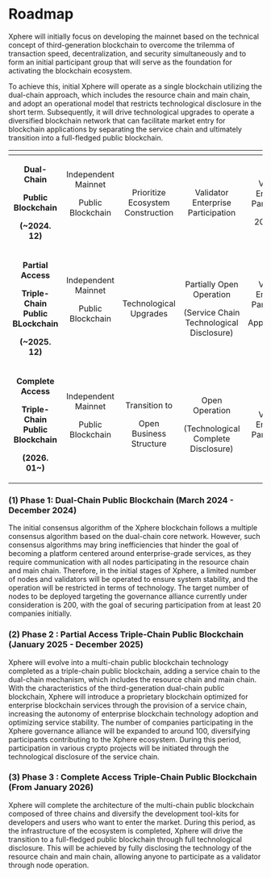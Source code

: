 # Roadmap

Xphere will initially focus on developing the mainnet based on the technical concept of third-generation blockchain to overcome the trilemma of transaction speed, decentralization, and security simultaneously and to form an initial participant group that will serve as the foundation for activating the blockchain ecosystem.&#x20;

To achieve this, initial Xphere will operate as a single blockchain utilizing the dual-chain approach, which includes the resource chain and main chain, and adopt an operational model that restricts technological disclosure in the short term. Subsequently, it will drive technological upgrades to operate a diversified blockchain network that can facilitate market entry for blockchain applications by separating the service chain and ultimately transition into a full-fledged public blockchain.







<table data-view="cards"><thead><tr><th align="center"></th><th align="center"></th><th align="center"></th><th align="center"></th><th align="center"></th><th align="center"></th><th align="center"></th><th align="center"></th></tr></thead><tbody><tr><td align="center"><p></p><p></p><p><strong>Dual-Chain</strong></p><p><strong>Public Blockchain</strong></p><p><strong>(~2024. 12)</strong></p><p></p></td><td align="center"><p></p><p>Independent Mainnet</p><p>Public Blockchain</p><p>  </p></td><td align="center"><p></p><p>Prioritize Ecosystem Construction</p><p></p></td><td align="center"><p></p><p></p><p>Validator Enterprise Participation</p><p></p><p></p></td><td align="center"><p></p><p>Validator Enterprise Participation</p><p>20 or more</p><p></p></td><td align="center"><p></p><p>PoW-based Hybrid Consensus Algorithm</p><p></p></td><td align="center"><p></p><p>Native Coin - Xphere (Xphere, XP)</p><p></p></td><td align="center"><p></p><p>Over 4,000 TPS</p><p></p></td></tr><tr><td align="center"><p></p><p><strong>Partial Access</strong></p><p><strong>Triple-Chain Public BLockchain</strong></p><p><strong>(~2025. 12)</strong></p><p></p></td><td align="center"><p></p><p>Independent Mainnet</p><p>Public Blockchain</p><p>  </p></td><td align="center"><p></p><p>Technological Upgrades</p><p></p></td><td align="center"><p></p><p></p><p>Partially Open Operation</p><p>(Service Chain Technological Disclosure)</p><p></p><p></p></td><td align="center"><p></p><p>Validator Enterprise Participation</p><p>Approximately 40</p><p></p></td><td align="center"><p></p><p>PoW-based Hybrid Consensus Algorithm</p><p></p></td><td align="center"><p></p><p>Native Coin - Xphere (Xphere, XP)</p><p></p></td><td align="center"><p></p><p>Over 4,000 TPS</p><p></p></td></tr><tr><td align="center"><p></p><p><strong>Complete Access</strong></p><p><strong>Triple-Chain Public Blockchain</strong></p><p><strong>(2026. 01~)</strong></p><p></p></td><td align="center"><p></p><p>Independent Mainnet</p><p>Public Blockchain</p><p>  </p></td><td align="center"><p></p><p>Transition to </p><p>Open Business Structure</p><p></p></td><td align="center"><p></p><p>Open Operation</p><p>(Technological Complete Disclosure)</p><p></p><p></p></td><td align="center"><p></p><p>Validator Enterprise Participation</p><p></p><p></p></td><td align="center"><p></p><p>PoW-based Hybrid Consensus Algorithm</p><p></p></td><td align="center"><p></p><p>Native Coin - Xphere (Xphere, XP)</p><p></p></td><td align="center"><p></p><p>Over 4,000 TPS</p><p></p></td></tr></tbody></table>



### (1) Phase 1: Dual-Chain Public Blockchain (March 2024 - December 2024)

The initial consensus algorithm of the Xphere blockchain follows a multiple consensus algorithm based on the dual-chain core network. However, such consensus algorithms may bring inefficiencies that hinder the goal of becoming a platform centered around enterprise-grade services, as they require communication with all nodes participating in the resource chain and main chain. Therefore, in the initial stages of Xphere, a limited number of nodes and validators will be operated to ensure system stability, and the operation will be restricted in terms of technology. The target number of nodes to be deployed targeting the governance alliance currently under consideration is 200, with the goal of securing participation from at least 20 companies initially.

### (2) Phase 2 : Partial Access Triple-Chain Public Blockchain (January 2025 - December 2025)

Xphere will evolve into a multi-chain public blockchain technology completed as a triple-chain public blockchain, adding a service chain to the dual-chain mechanism, which includes the resource chain and main chain. With the characteristics of the third-generation dual-chain public blockchain, Xphere will introduce a proprietary blockchain optimized for enterprise blockchain services through the provision of a service chain, increasing the autonomy of enterprise blockchain technology adoption and optimizing service stability. The number of companies participating in the Xphere governance alliance will be expanded to around 100, diversifying participants contributing to the Xphere ecosystem. During this period, participation in various crypto projects will be initiated through the technological disclosure of the service chain.

### (3) Phase 3 : Complete Access Triple-Chain Public Blockchain (From January 2026)

Xphere will complete the architecture of the multi-chain public blockchain composed of three chains and diversify the development tool-kits for developers and users who want to enter the market. During this period, as the infrastructure of the ecosystem is completed, Xphere will drive the transition to a full-fledged public blockchain through full technological disclosure. This will be achieved by fully disclosing the technology of the resource chain and main chain, allowing anyone to participate as a validator through node operation.

